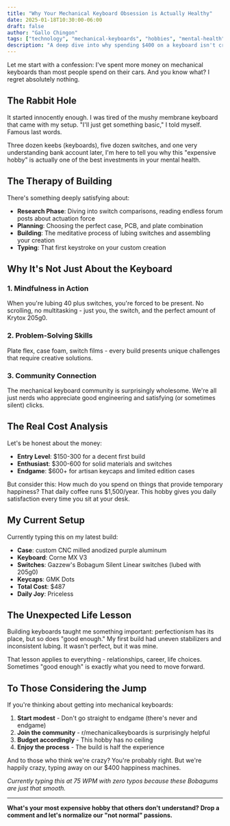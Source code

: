 ```yaml
---
title: "Why Your Mechanical Keyboard Obsession is Actually Healthy"
date: 2025-01-18T10:30:00-06:00
draft: false
author: "Gallo Chingon"
tags: ["technology", "mechanical-keyboards", "hobbies", "mental-health"]
description: "A deep dive into why spending $400 on a keyboard isn't crazy - it's therapeutic."
---
```


Let me start with a confession: I've spent more money on mechanical keyboards than most people spend on their cars. And you know what? I regret absolutely nothing.

## The Rabbit Hole

It started innocently enough. I was tired of the mushy membrane keyboard that came with my setup. "I'll just get something basic," I told myself. Famous last words.

Three dozen keebs (keyboards), five dozen switches, and one very understanding bank account later, I'm here to tell you why this "expensive hobby" is actually one of the best investments in your mental health.

## The Therapy of Building

There's something deeply satisfying about:

- **Research Phase**: Diving into switch comparisons, reading endless forum posts about actuation force
- **Planning**: Choosing the perfect case, PCB, and plate combination
- **Building**: The meditative process of lubing switches and assembling your creation
- **Typing**: That first keystroke on your custom creation

## Why It's Not Just About the Keyboard

### 1. Mindfulness in Action

When you're lubing 40 plus switches, you're forced to be present. No scrolling, no multitasking - just you, the switch, and the perfect amount of Krytox 205g0.

### 2. Problem-Solving Skills

Plate flex, case foam, switch films - every build presents unique challenges that require creative solutions.

### 3. Community Connection

The mechanical keyboard community is surprisingly wholesome. We're all just nerds who appreciate good engineering and satisfying (or sometimes silent) clicks.

## The Real Cost Analysis

Let's be honest about the money:

- **Entry Level**: $150-300 for a decent first build
- **Enthusiast**: $300-600 for solid materials and switches
- **Endgame**: $600+ for artisan keycaps and limited edition cases

But consider this: How much do you spend on things that provide temporary happiness? That daily coffee runs $1,500/year. This hobby gives you daily satisfaction every time you sit at your desk.

## My Current Setup

Currently typing this on my latest build:

- **Case**: custom CNC milled anodized purple aluminum
- **Keyboard**: Corne MX V3
- **Switches**: Gazzew's Bobagum Silent Linear switches (lubed with 205g0)
- **Keycaps**: GMK Dots
- **Total Cost**: $487
- **Daily Joy**: Priceless

## The Unexpected Life Lesson

Building keyboards taught me something important: perfectionism has its place, but so does "good enough." My first build had uneven stabilizers and inconsistent lubing. It wasn't perfect, but it was mine.

That lesson applies to everything - relationships, career, life choices. Sometimes "good enough" is exactly what you need to move forward.

## To Those Considering the Jump

If you're thinking about getting into mechanical keyboards:

1. **Start modest** - Don't go straight to endgame (there's never and endgame)
2. **Join the community** - r/mechanicalkeyboards is surprisingly helpful
3. **Budget accordingly** - This hobby has no ceiling
4. **Enjoy the process** - The build is half the experience

And to those who think we're crazy? You're probably right. But we're happily crazy, typing away on our $400 happiness machines.

_Currently typing this at 75 WPM with zero typos because these Bobagums are just that smooth._

---

**What's your most expensive hobby that others don't understand? Drop a comment and let's normalize our "not normal" passions.**
